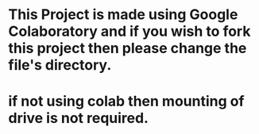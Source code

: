 # This Project is made using Google Colaboratory and if you wish to fork this project then please change the file's directory.
# if not using colab then mounting of drive is not required.
